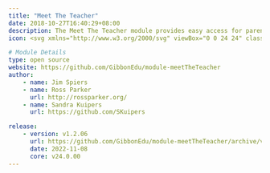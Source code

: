 ```yaml
---
title: "Meet The Teacher"
date: 2018-10-27T16:40:29+08:00
description: The Meet The Teacher module provides easy access for parents (via Gibbon’s Parent Dashboard) to the online Meet The Teacher service.
icon: <svg xmlns="http://www.w3.org/2000/svg" viewBox="0 0 24 24" class="w-8"><path class="fill-current" d="M12 13a3 3 0 0 1 3-3h4a3 3 0 0 1 3 3v3a1 1 0 0 1-1 1h-8a1 1 0 0 1-1-1 1 1 0 0 1-1 1H3a1 1 0 0 1-1-1v-3a3 3 0 0 1 3-3h4a3 3 0 0 1 3 3zM7 9a3 3 0 1 1 0-6 3 3 0 0 1 0 6zm10 0a3 3 0 1 1 0-6 3 3 0 0 1 0 6z"></path><path class="fill-primary" d="M12 13a3 3 0 1 1 0-6 3 3 0 0 1 0 6zm-3 1h6a3 3 0 0 1 3 3v3a1 1 0 0 1-1 1H7a1 1 0 0 1-1-1v-3a3 3 0 0 1 3-3z"></path></svg>

# Module Details
type: open source
website: https://github.com/GibbonEdu/module-meetTheTeacher
author:
    - name: Jim Spiers
    - name: Ross Parker
      url: http://rossparker.org/
    - name: Sandra Kuipers
      url: https://github.com/SKuipers

release:
    - version: v1.2.06
      url: https://github.com/GibbonEdu/module-meetTheTeacher/archive/v1.2.06.zip
      date: 2022-11-08
      core: v24.0.00
---
```

